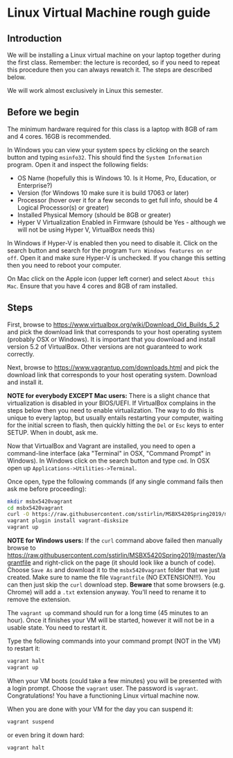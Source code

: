 # Linux Virtual Machine rough guide

## Introduction

We will be installing a Linux virtual machine on your laptop together during the first class.
Remember:  the lecture is recorded, so if you need to repeat this procedure then you can always
rewatch it.  The steps are described below.

We will work almost exclusively in Linux this semester.


## Before we begin

The minimum hardware required for this class is a laptop with 8GB of ram and 4 cores.  16GB is recommended.

In Windows you can view your system specs by clicking on the search button and typing `msinfo32`.  This should
find the `System Information` program.  Open it and inspect the following fields: 

- OS Name (hopefully this is Windows 10.  Is it Home, Pro, Education, or Enterprise?)
- Version (for Windows 10 make sure it is build 17063 or later)
- Processor (hover over it for a few seconds to get full info, should be 4 Logical Processor(s) or greater)
- Installed Physical Memory (should be 8GB or greater)
- Hyper V Virtualization Enabled in Firmware (should be Yes - although we will not be using Hyper V, VirtualBox needs this)

In Windows if Hyper-V is enabled then you need to disable it.  Click on the search button and search for the
program `Turn Windows features on or off`.  Open it and make sure Hyper-V is unchecked.  If you change this setting
then you need to reboot your computer.

On Mac click on the Apple icon (upper left corner) and select `About this Mac`.  Ensure that you have 4 cores and 8GB of
ram installed.


## Steps

First, browse to https://www.virtualbox.org/wiki/Download_Old_Builds_5_2 and pick the download link 
that corresponds to your host operating system (probably OSX or Windows).  It is important that you download 
and install version 5.2 of VirtualBox.  Other versions are not guaranteed to work correctly.

Next, browse to https://www.vagrantup.com/downloads.html and pick the download link that corresponds to your 
host operating system.  Download and install it.

**NOTE for everybody EXCEPT Mac users:**  There is a slight chance that virtualization is disabled in your BIOS/UEFI.
If VirtualBox complains in the steps below then you need to enable virtualization.  The way to do this is unique 
to every laptop, but usually entails restarting your computer, 
waiting for the initial screen to flash, then quickly hitting the `Del` or `Esc` keys to enter SETUP.
When in doubt, ask me.

Now that VirtualBox and Vagrant are installed, you need to open a command-line interface (aka "Terminal" in OSX, 
"Command Prompt" in Windows).
In Windows click on the search button and type `cmd`.  In OSX open up `Applications->Utilities->Terminal`.

Once open, type the following commands (if any single command fails then ask me before proceeding):

```sh
mkdir msbx5420vagrant
cd msbx5420vagrant
curl -O https://raw.githubusercontent.com/sstirlin/MSBX5420Spring2019/master/Vagrantfile
vagrant plugin install vagrant-disksize
vagrant up
```

**NOTE for Windows users:**  If the `curl` command above failed then manually browse
to https://raw.githubusercontent.com/sstirlin/MSBX5420Spring2019/master/Vagrantfile and right-click on the
page (it should look like a bunch of code).
Choose `Save As` and download it to the `msbx5420vagrant` folder that we just created.  Make sure to name the file
`Vagrantfile` (NO EXTENSION!!!).  You can then just skip the `curl` download step.  **Beware** that some
browsers (e.g. Chrome) will add a `.txt` extension anyway.  You'll need to rename it to remove the extension.

The `vagrant up` command should run for a long time (45 minutes to an hour).  Once it finishes 
your VM will be started, however it will not be in a usable state.  You need to restart it.

Type the following commands into your command prompt (NOT in the VM) to restart it:

```sh
vagrant halt
vagrant up
```

When your VM boots (could take a few minutes) you will be presented with a login prompt.  Choose the `vagrant` user.
The password is `vagrant`.  Congratulations!  You have a functioning Linux virtual machine now.

When you are done with your VM for the day you can suspend it:
```sh
vagrant suspend
```
or even bring it down hard:
```sh
vagrant halt
```
